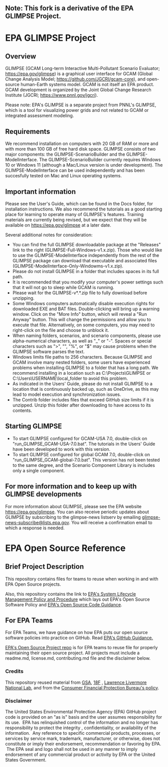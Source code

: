 Note: This fork is a derivative of the EPA GLIMPSE Project. 
------
# EPA GLIMPSE Project

## Overview

GLIMPSE (GCAM Long-term Interactive Multi-Pollutant Scenario Evaluator; https://epa.gov/glimpse) is a graphical user interface for GCAM (Global Change Analysis Model; https://github.com/JGCRI/gcam-core), and open-source human-Earth systems model. GCAM is not itself an EPA product. GCAM development is organized by the Joint Global Change Research Institute (JGCRI; https://www.pnnl.gov/jgcri).  

Please note: EPA's GLIMPSE is a separate project from PNNL's GLIMPSE, which is a tool for visualizing power grids and not related to GCAM or integrated assessment modeling. 

## Requirements

We recommend installation on computers with 20 GB of RAM or more and with more than 100 GB of free hard disk space. GLIMPSE consists of two major components: the GLIMPSE-ScenarioBuilder and the GLIMPSE-ModelInterface. The GLIMPSE-ScenarioBuilder currently requires Windows 10 or Windows 11 (although a Mac/Linux version is under development). The GLIMPSE-ModelInterface can be used independently and has been succesfully tested on Mac and Linux operating systems. 

## Important information

Please see the User's Guide, which can be found in the Docs folder, for installation instructions. We also recommend the tutorials as a good starting place for learning to operate many of GLIMPSE's features. Training materials are currently being revised, but we expect that they will be available on https://epa.gov/glimpse at a later date. 

Several additional notes for consideration: 

* You can find the full GLIMPSE downloadable package at the "Releases" link to the right (GLIMPSE-Full-Windows-v1.x.zip). Those who would like to use the GLIMPSE-ModelInterface independently from the rest of the GLIMPSE package can download that executable and associated files (GLIMPSE-ModelInterface-Only-Windowms-v1.x.zip). 
* Please do not install GLIMPSE in a folder that includes spaces in its full path. 
* It is recommended that you modify your computer's power settings such that it will not go to sleep while GCAM is running.
* Please wait for the GLIMPSE-v*.*.zip file to fully download before unzipping.
* Some Windows computers automatically disable execution rights for downloaded EXE and BAT files. Double-clicking will bring up a warning window. Click on the "More Info" button, which will reveal a "Run Anyway" button. This will change the permissions and allow you to execute that file. Alternatively, on some computers, you may need to right-click on the file and choose to unblock it. 
* When naming folders, scenarios, and scenario components, please use alpha-numerical characters, as well as "_" or "-". Spaces or special characters such as ">", "\", "%", or "$" may cause problems when the GLIMPSE software parses the text.
* Windows limits file paths to 256 characters. Because GLIMPSE and GCAM involve many nested folders, some users have experienced problems when installing GLIMPSE to a folder that has a long path. We recommend installing in a location such as C:\Projects\GLIMPSE or C:\Users\USERNAME\local_folder to avoid this problem.     
* As indicated in the Users' Guide, please do not install GLIMPSE to a location that is continuously backed up, such as OneDrive, as this may lead to model execution and synchronization issues.
* The Contrib folder includes files that exceed GitHub size limits if it is unzipped. Unzip this folder after downloading to have access to its contents.

## Starting GLIMPSE

* To start GLIMPSE configured for GCAM-USA 7.0, double-click on "run_GLIMPSE_GCAM-USA-7.0.bat". The tutorials in the Users' Guide have been developed to work with this version.
* To start GLIMPSE configured for global GCAM 7.0, double-click on "run_GLIMPSE_GCAM-global-7.0.bat". This version has not been tested to the same degree, and the Scenario Component Library is includes only a single component.

## For more information and to keep up with GLIMPSE developments

For more information about GLIMPSE, please see the EPA website https://epa.gov/glimpse. You can also receive periodic updates about GLIMPSE by subscribing to the glimpse-news listserv by emailing glimpse-news-subscribe@lists.epa.gov. You will receive a confirmation email to which a response is needed. 

# EPA Open Source Reference

## Brief Project Description

This repository contains files for teams to reuse when working in and with EPA Open Source projects.

Also, this repository contains the link to [EPA's System Lifecycle Management Policy and Procedure](https://www.epa.gov/irmpoli8/policy-procedures-and-guidance-system-life-cycle-management-slcm) which lays out EPA's Open Source Software Policy and [EPA's Open Source Code Guidance](https://www.epa.gov/developers/open-source-software-and-epa-code-repository-requirements). 

## For EPA Teams

For EPA Teams, we have guidance on how EPA puts our open source software policies into practice on GitHub. Read [EPA's GitHub Guidance.](https://www.epa.gov/webguide/github-guidance)

[EPA's Open Source Project repo](https://github.com/USEPA/open-source-projects) is for EPA teams to reuse file for properly maintaining their open source project. All projects must include a readme.md, license.md, contributing.md file and the disclaimer below.   

### Credits

This repository reused material from [GSA](https://www.gsa.gov/), [18F](https://18f.gsa.gov/) , [Lawrence Livermore National Lab](https://www.llnl.gov/), and from the [Consumer Financial Protection Bureau's policy](https://github.com/cfpb/source-code-policy).

### Disclaimer

The United States Environmental Protection Agency (EPA) GitHub project code is provided on an "as is" basis and the user assumes responsibility for its use.  EPA has relinquished control of the information and no longer has responsibility to protect the integrity , confidentiality, or availability of the information.  Any reference to specific commercial products, processes, or services by service mark, trademark, manufacturer, or otherwise, does not constitute or imply their endorsement, recommendation or favoring by EPA.  The EPA seal and logo shall not be used in any manner to imply endorsement of any commercial product or activity by EPA or the United States Government.

